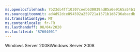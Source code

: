 ```yaml
---
ms.openlocfilehash: 7b23db4ff10307ceeb630039ad85a6e9165a54b1
ms.sourcegitcommit: ad4d92dce894592a259721a1571b1d8736abacdb
ms.translationtype: MT
ms.contentlocale: fr-FR
ms.lasthandoff: 08/04/2020
ms.locfileid: "87604001"
---
```

<span data-ttu-id="b5f3c-101">Windows Server 2008</span><span class="sxs-lookup"><span data-stu-id="b5f3c-101">Windows Server 2008</span></span>
